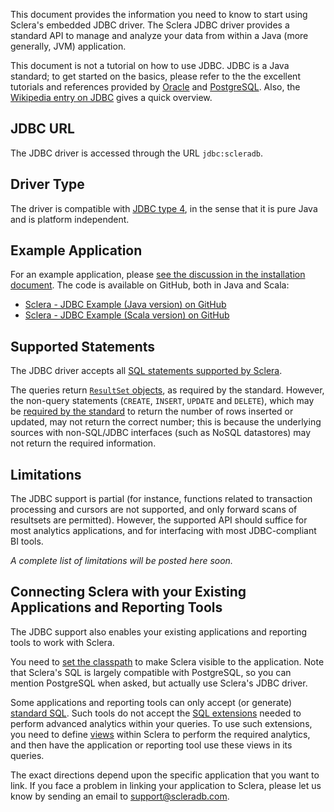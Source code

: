 This document provides the information you need to know to start using Sclera's embedded JDBC driver. The Sclera JDBC driver provides a standard API to manage and analyze your data from within a Java (more generally, JVM) application.

This document is not a tutorial on how to use JDBC. JDBC is a Java standard; to get started on the basics, please refer to the the excellent tutorials and references provided by [Oracle](http://docs.oracle.com/javase/tutorial/jdbc/basics/index.html) and [PostgreSQL](http://jdbc.postgresql.org/documentation/92/index.html). Also, the [Wikipedia entry on JDBC](http://en.wikipedia.org/wiki/Java_Database_Connectivity) gives a quick overview.

## JDBC URL
The JDBC driver is accessed through the URL `jdbc:scleradb`.

## Driver Type
The driver is compatible with [JDBC type 4](http://en.wikipedia.org/wiki/JDBC_driver#Type_4_Driver_-_Database-Protocol_Driver.28Pure_Java_Driver.29), in the sense that it is pure Java and is platform independent.

## Example Application
For an example application, please [see the discussion in the installation document](../setup/install.md#embedding-sclera-in-applications). The code is available on GitHub, both in Java and Scala:

- [Sclera - JDBC Example (Java version) on GitHub](https://github.com/scleradb/sclera-example-java-jdbc)
- [Sclera - JDBC Example (Scala version) on GitHub](https://github.com/scleradb/sclera-example-scala-jdbc)

## Supported Statements
The JDBC driver accepts all [SQL statements supported by Sclera](../sclerasql/sqlintro.md).

The queries return [`ResultSet` objects](http://docs.oracle.com/javase/tutorial/jdbc/basics/retrieving.html), as required by the standard. However, the non-query statements (`CREATE`, `INSERT`, `UPDATE` and `DELETE`), which may be [required by the standard](http://jdbc.postgresql.org/documentation/92/update.html) to return the number of rows inserted or updated, may not return the correct number; this is because the underlying sources with non-SQL/JDBC interfaces (such as NoSQL datastores) may not return the required information.

## Limitations
The JDBC support is partial (for instance, functions related to transaction processing and cursors are not supported, and only forward scans of resultsets are permitted). However, the supported API should suffice for most analytics applications, and for interfacing with most JDBC-compliant BI tools.

*A complete list of limitations will be posted here soon.*

## Connecting Sclera with your Existing Applications and Reporting Tools
The JDBC support also enables your existing applications and reporting tools to work with Sclera.

You need to [set the classpath](#setting-the-classpath) to make Sclera visible to the application. Note that Sclera's SQL is largely compatible with PostgreSQL, so you can mention PostgreSQL when asked, but actually use Sclera's JDBC driver.

Some applications and reporting tools can only accept (or generate) [standard SQL](../sclerasql/sqlregular.md). Such tools do not accept the [SQL extensions](../sclerasql/sqlintro.md) needed to perform advanced analytics within your queries. To use such extensions, you need to define [views](../sclerasql/sqlregular.md#creating-views) within Sclera to perform the required analytics, and then have the application or reporting tool use these views in its queries.

The exact directions depend upon the specific application that you want to link. If you face a problem in linking your application to Sclera, please let us know by sending an email to [support@scleradb.com](mailto:support@scleradb.com).
